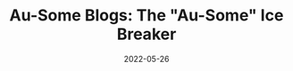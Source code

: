 ---
title: "Au-Some Blogs: The \"Au-Some\" Ice Breaker"
show_title_on_cover: false
date: "2022-05-26"
version: 4
volume: 1
issue: 2
category: "Au-Some Blogs"
synopsis: "Zeanne and Nikki help Zene and Jake prepare for an Ice Breaker for their Araling Panlipunan (History) class."
url: "https://au-venturous-buddy.github.io/ZNZN-V4-MBSA-V1-I2/"
---